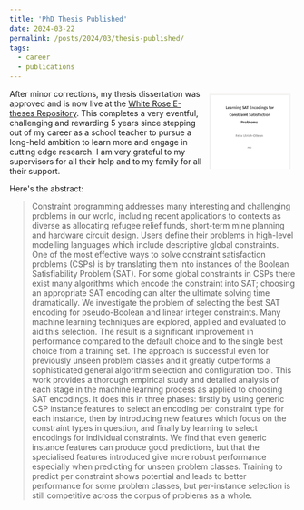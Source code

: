 ```yaml
---
title: 'PhD Thesis Published'
date: 2024-03-22
permalink: /posts/2024/03/thesis-published/
tags:
  - career
  - publications
---
```


<img alt="front cover of PhD thesis" src="/images/thumb-thesis.png"
style="float:right; padding:1ex;" />After minor corrections, my thesis
dissertation was approved and is now live at the [White Rose E-theses
Repository](https://etheses.whiterose.ac.uk/34581/).  This completes a very
eventful, challenging and rewarding 5 years since stepping out of my career as a
school teacher to pursue a long-held ambition to learn more and engage in
cutting edge research.  I am very grateful to my supervisors for all their help
and to my family for all their support.

Here's the abstract:
> Constraint programming addresses many interesting and challenging problems in
> our world, including recent applications to contexts as diverse as allocating
> refugee relief funds, short-term mine planning and hardware circuit
> design. Users define their problems in high-level modelling languages which
> include descriptive global constraints. One of the most effective ways to solve
> constraint satisfaction problems (CSPs) is by translating them into instances of
> the Boolean Satisfiability Problem (SAT). For some global constraints in CSPs
> there exist many algorithms which encode the constraint into SAT; choosing an
> appropriate SAT encoding can alter the ultimate solving time dramatically. We
> investigate the problem of selecting the best SAT encoding for pseudo-Boolean
> and linear integer constraints. Many machine learning techniques are explored,
> applied and evaluated to aid this selection. The result is a significant
> improvement in performance compared to the default choice and to the single best
> choice from a training set. The approach is successful even for previously
> unseen problem classes and it greatly outperforms a sophisticated general
> algorithm selection and configuration tool. This work provides a thorough
> empirical study and detailed analysis of each stage in the machine learning
> process as applied to choosing SAT encodings. It does this in three phases:
> firstly by using generic CSP instance features to select an encoding per
> constraint type for each instance, then by introducing new features which focus
> on the constraint types in question, and finally by learning to select encodings
> for individual constraints. We find that even generic instance features can
> produce good predictions, but that the specialised features introduced give more
> robust performance especially when predicting for unseen problem
> classes. Training to predict per constraint shows potential and leads to better
> performance for some problem classes, but per-instance selection is still
> competitive across the corpus of problems as a whole.

